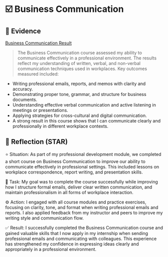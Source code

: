 # ☑️ Business Communication

## 📎 Evidence
[Business Communication Result](./evidence/business-communication.pdf)
> The Business Communication course assessed my ability to communicate effectively in a professional environment. The results reflect my understanding of written, verbal, and non-verbal communication techniques used in workplaces.
Key outcomes measured included:
- Writing professional emails, reports, and memos with clarity and accuracy.
- Demonstrating proper tone, grammar, and structure for business documents.
- Understanding effective verbal communication and active listening in meetings or presentations.
- Applying strategies for cross-cultural and digital communication.
- A strong result in this course shows that I can communicate clearly and professionally in different workplace contexts.

## 💬 Reflection (STAR)
⭐ Situation:
As part of my professional development module, we completed a short course on Business Communication to improve our ability to communicate effectively in professional settings. This included lessons on workplace correspondence, report writing, and presentation skills.

🎯 Task:
My goal was to complete the course successfully while improving how I structure formal emails, deliver clear written communication, and maintain professionalism in all forms of workplace interaction.

⚙️ Action:
I engaged with all course modules and practice exercises, focusing on clarity, tone, and format when writing professional emails and reports. I also applied feedback from my instructor and peers to improve my writing style and communication flow.

✅ Result:
I successfully completed the Business Communication course and gained valuable skills that I now apply in my internship when sending professional emails and communicating with colleagues. This experience has strengthened my confidence in expressing ideas clearly and appropriately in a professional environment.
